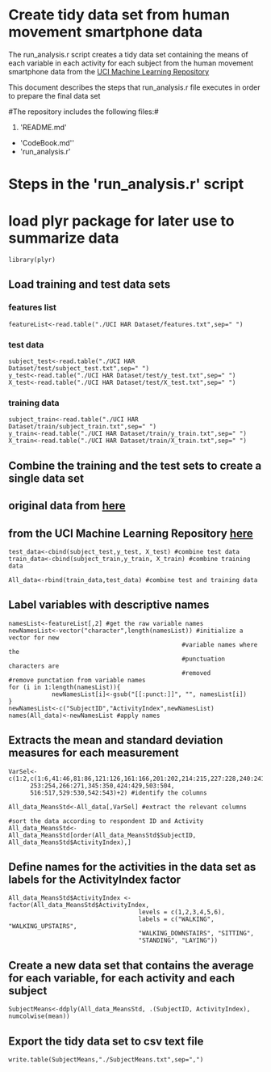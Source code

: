 # Create tidy data set from human movement smartphone data #

The run_analysis.r script creates a tidy data set containing the means of each variable in each activity for each subject from the human movement smartphone data from the [UCI Machine Learning Repository](http://archive.ics.uci.edu/ml/datasets/Human+Activity+Recognition+Using+Smartphones)

This document describes the steps that run_analysis.r file executes in order to prepare the final data set

#The repository includes the following files:#

1. 'README.md'
* 'CodeBook.md''
* 'run_analysis.r'

# Steps in the 'run_analysis.r' script #

# load plyr package for later use to summarize data
	library(plyr)

## Load training and test data sets ##
### features list ###
	featureList<-read.table("./UCI HAR Dataset/features.txt",sep=" ")

### test data ###
	subject_test<-read.table("./UCI HAR Dataset/test/subject_test.txt",sep=" ")
	y_test<-read.table("./UCI HAR Dataset/test/y_test.txt",sep=" ")
	X_test<-read.table("./UCI HAR Dataset/test/X_test.txt",sep=" ")

### training data ###
	subject_train<-read.table("./UCI HAR Dataset/train/subject_train.txt",sep=" ")
	y_train<-read.table("./UCI HAR Dataset/train/y_train.txt",sep=" ")
	X_train<-read.table("./UCI HAR Dataset/train/X_train.txt",sep=" ")


## Combine the training and the test sets to create a single data set ##
## original data from [here](https://d396qusza40orc.cloudfront.net/getdata%2Fprojectfiles%2FUCI%20HAR%20Dataset.zip)  ##
## from the UCI Machine Learning Repository [here](http://archive.ics.uci.edu/ml/datasets/Human+Activity+Recognition+Using+Smartphones) ##
	test_data<-cbind(subject_test,y_test, X_test) #combine test data
	train_data<-cbind(subject_train,y_train, X_train) #combine training data

	All_data<-rbind(train_data,test_data) #combine test and training data

## Label variables with descriptive names ##
	namesList<-featureList[,2] #get the raw variable names
	newNamesList<-vector("character",length(namesList)) #initialize a vector for new 
                                                    #variable names where the 
                                                    #punctuation characters are 
                                                    #removed
	#remove punctation from variable names
	for (i in 1:length(namesList)){
        		newNamesList[i]<-gsub("[[:punct:]]", "", namesList[i])
	}
	newNamesList<-c("SubjectID","ActivityIndex",newNamesList)
	names(All_data)<-newNamesList #apply names


## Extracts the mean and standard deviation measures for each measurement ##
	VarSel<-c(1:2,c(1:6,41:46,81:86,121:126,161:166,201:202,214:215,227:228,240:241,
          253:254,266:271,345:350,424:429,503:504,
          516:517,529:530,542:543)+2) #identify the columns

	All_data_MeansStd<-All_data[,VarSel] #extract the relevant columns

	#sort the data according to respondent ID and Activity 
	All_data_MeansStd<-All_data_MeansStd[order(All_data_MeansStd$SubjectID, All_data_MeansStd$ActivityIndex),] 
        
## Define names for the activities in the data set as labels for the ActivityIndex factor ##
	All_data_MeansStd$ActivityIndex <- factor(All_data_MeansStd$ActivityIndex,
                                        levels = c(1,2,3,4,5,6),
                                        labels = c("WALKING", "WALKING_UPSTAIRS", 
                                        "WALKING_DOWNSTAIRS", "SITTING", 
                                        "STANDING", "LAYING"))

## Create a new data set that contains the average for each variable, for each activity and each subject ##
	SubjectMeans<-ddply(All_data_MeansStd, .(SubjectID, ActivityIndex), numcolwise(mean))

## Export the tidy data set to csv text file ##
	write.table(SubjectMeans,"./SubjectMeans.txt",sep=",")